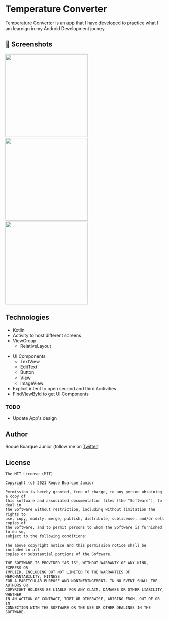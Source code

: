 # Temperature Converter
Temperature Converter is an app that I have developed to practice what I am learnign in my Android Development jouney. 



## :camera_flash: Screenshots
<!-- You can add more screenshots here if you like -->
<img src="/Screenshots/mainActivityss.png" width="260">&emsp;<img src="/result/image2.png" width="260">&emsp;<img src="/result/image3.png" width="260">

## Technologies
* Kotlin
* Activity to host different screens
* ViewGroup
    * RelativeLayout
- UI Components
    - TextView
    - EditText
    - Button
    - View
    - ImageView
- Explicit intent to open second and third Acitivities
- FindViewById to get UI Components


### TODO
- Update App's design

## Author
Roque Buarque Junior (follow me on [Twitter](https://twitter.com/roquebuarque))

## License
```
The MIT License (MIT)

Copyright (c) 2021 Roque Buarque Junior

Permission is hereby granted, free of charge, to any person obtaining a copy of
this software and associated documentation files (the "Software"), to deal in
the Software without restriction, including without limitation the rights to
use, copy, modify, merge, publish, distribute, sublicense, and/or sell copies of
the Software, and to permit persons to whom the Software is furnished to do so,
subject to the following conditions:

The above copyright notice and this permission notice shall be included in all
copies or substantial portions of the Software.

THE SOFTWARE IS PROVIDED "AS IS", WITHOUT WARRANTY OF ANY KIND, EXPRESS OR
IMPLIED, INCLUDING BUT NOT LIMITED TO THE WARRANTIES OF MERCHANTABILITY, FITNESS
FOR A PARTICULAR PURPOSE AND NONINFRINGEMENT. IN NO EVENT SHALL THE AUTHORS OR
COPYRIGHT HOLDERS BE LIABLE FOR ANY CLAIM, DAMAGES OR OTHER LIABILITY, WHETHER
IN AN ACTION OF CONTRACT, TORT OR OTHERWISE, ARISING FROM, OUT OF OR IN
CONNECTION WITH THE SOFTWARE OR THE USE OR OTHER DEALINGS IN THE SOFTWARE.
```
